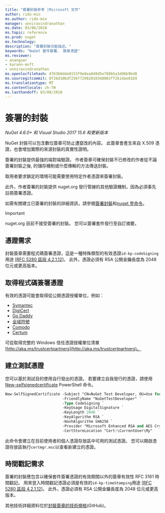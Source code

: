 ```yaml
---
title: "簽署封裝參考 |Microsoft 文件"
author: rido-min
ms.author: rido-min
manager: unniravindranathan
ms.date: 03/06/2018
ms.topic: reference
ms.prod: nuget
ms.technology: 
description: "簽署封裝功能描述。"
keywords: "NuGet 套件簽署、 簽章憑證"
ms.reviewer:
- ananguar
- karann-msft
- unniravindranathan
ms.openlocfilehash: 4763b0dde0153f9e8ea840d5e788b5a3d96b9bd8
ms.sourcegitcommit: 8f26d10bdf256f72962010348083ff261dae81b9
ms.translationtype: MT
ms.contentlocale: zh-TW
ms.lasthandoff: 03/08/2018
---
```

# <a name="signed-packages"></a>簽署的封裝

*NuGet 4.6.0+ 和 Visual Studio 2017 15.6 和更新版本*

NuGet 封裝可以包含數位簽章可防止遭竄改的內容。 此簽章會產生來自 X.509 憑證，也會增加實際的來源封裝的真實性證明。

簽署的封裝提供最強的端對端驗證。 作者簽章可確保封裝不已修改的作者從不論簽署封裝之後, 的儲存機制或什麼傳輸的方法傳送封裝。

取用者要求鎖定的環境可能需要使用特定作者憑證來簽署封裝。

此外，作者簽署的封裝提供 nuget.org 發行管線的其他驗證機制，因為必須事先註冊簽署憑證。

如需有關建立已簽署的封裝的詳細資訊，請參閱[簽署封裝](../create-packages/Sign-a-package.md)和[nuget 登命令](../tools/cli-ref-sign.md)。

> [!Important]
> nuget.org 目前不接受簽署的封裝。 您可以簽署套件發行至自訂摘要。

## <a name="certificate-requirements"></a>憑證需求

封裝簽章需要程式碼簽署憑證，這是一種特殊類型的有效憑證`id-kp-codeSigning`用途 [[RFC 5280 區段 4.2.1.12](https://tools.ietf.org/html/rfc5280#section-4.2.1.12)]。 此外，憑證必須有 RSA 公開金鑰長度為 2048 位元或更高版本。

## <a name="get-a-code-signing-certificate"></a>取得程式碼簽署憑證

有效的憑證可能會取得從公開憑證授權單位，例如：

- [Symantec](https://trustcenter.websecurity.symantec.com/process/trust/productOptions?productType=SoftwareValidationClass3)
- [DigiCert](https://www.digicert.com/code-signing/)
- [Go Daddy](https://www.godaddy.com/web-security/code-signing-certificate)
- [全域符號](https://www.globalsign.com/en/code-signing-certificate/)
- [Comodo](https://www.comodo.com/e-commerce/code-signing/code-signing-certificate.php)
- [Certum](https://www.certum.eu/certum/cert,offer_en_open_source_cs.xml) 

可從取得完整的 Windows 信任憑證授權單位清單[http://aka.ms/trustcertpartners](http://aka.ms/trustcertpartners)。

## <a name="create-a-test-certificate"></a>建立測試憑證

您可以基於測試目的使用自行發出的憑證。 若要建立自我發行的憑證，請使用[New-selfsignedcertificate](https://docs.microsoft.com/en-us/powershell/module/pkiclient/new-selfsignedcertificate) PowerShell 命令。

```ps
New-SelfSignedCertificate -Subject "CN=NuGet Test Developer, OU=Use for testing purposes ONLY" `
                          -FriendlyName "NuGetTestDeveloper" `
                          -Type CodeSigning `
                          -KeyUsage DigitalSignature `
                          -KeyLength 2048 `
                          -KeyAlgorithm RSA `
                          -HashAlgorithm SHA256 `
                          -Provider "Microsoft Enhanced RSA and AES Cryptographic Provider" `
                          -CertStoreLocation "Cert:\CurrentUser\My" 
```

此命令會建立在目前使用者的個人憑證存放區中可用的測試憑證。 您可以開啟憑證存放區執行`certmgr.msc`以查看新建立的憑證。

## <a name="timestamp-requirements"></a>時間戳記需求

簽署的封裝應包含以確保套件簽署憑證的有效期間以外的簽章有效性 RFC 3161 時間戳記。 用來登入時間戳記憑證必須是有效的`id-kp-timeStamping`用途 [[RFC 5280 區段 4.2.1.12](https://tools.ietf.org/html/rfc5280#section-4.2.1.12)]。 此外，憑證必須有 RSA 公開金鑰長度為 2048 位元或更高版本。

其他技術詳細資料位於[封裝簽章的技術規格](https://github.com/NuGet/Home/wiki/Package-Signatures-Technical-Details)(GitHub)。
